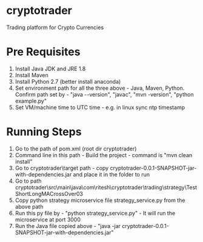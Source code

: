 # cryptotrader
Trading platform for Crypto Currencies

# Pre Requisites
1. Install Java JDK and JRE 1.8
2. Install Maven
3. Install Python 2.7 (better install anaconda)
4. Set environment path for all the three above - Java, Maven, Python. Confirm path set by - "java --version", "javac", "mvn -version", "python example.py"
5. Set VM/machine time to UTC time - e.g. in linux sync ntp timestamp

# Running Steps
1. Go to the path of pom.xml (root dir cryptotrader)
2. Command line in this path - Build the project - command is "mvn clean install"
3. Go to cryptotrader\target path - copy cryptotrader-0.0.1-SNAPSHOT-jar-with-dependencies.jar and  place it in the folder to run
4. Go to path cryptotrader\src\main\java\com\ritesh\cryptotrader\trading\strategy\TestShortLongMACrossOver03
5. Copy python strategy microservice file strategy_service.py from the above path
6. Run this py file by - "python strategy_service.py" - It will run the microservice at port 3000
7. Run the Java file copied above - "java -jar cryptotrader-0.0.1-SNAPSHOT-jar-with-dependencies.jar"
